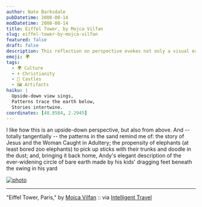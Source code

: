 ```yaml
---
author: Nate Barksdale
pubDatetime: 2008-08-14
modDatetime: 2008-08-14
title: Eiffel Tower, by Mojca Vilfan
slug: eiffel-tower-by-mojca-vilfan
featured: false
draft: false
description: This reflection on perspective evokes not only a visual experience but also deep connections to stories and memories.
emoji: 🌍
tags:
  - 🌍 Culture
  - ✝️ Christianity
  - 🏰 Castles
  - 🖼️ Artifacts
haiku: |
  Upside-down view sings,  
  Patterns trace the earth below,  
  Stories intertwine.
coordinates: [48.8584, 2.2945]
---
```


I like how this is an upside-down perspective, but also from above. And -- totally tangentially -- the patterns in the sand remind me of: the story of Jesus and the Woman Caught in Adultery; the propensity of elephants (at least bored zoo elephants) to pick up sticks with their trunks and doodle in the dust; and, bringing it back home, Andy's elegant description of the ever-widening circle of bare earth made by his kids' dragging feet beneath the swing in his yard

[![photo](http://culture-making.com/media/blog_eiffeltower.jpg)](http://intelligenttravel.typepad.com/it/2008/08/global-eye-eiff.html)

---

"Eiffel Tower, Paris," by [Mojca Vilfan](http://web.archive.org/web/20121016084012/http://www.flickr.com/photos/14240622@N08/) :: via [Intelligent Travel](http://web.archive.org/web/20241014140822/https://intelligenttravel.typepad.com/it/2008/08/global-eye-eiff.html)
